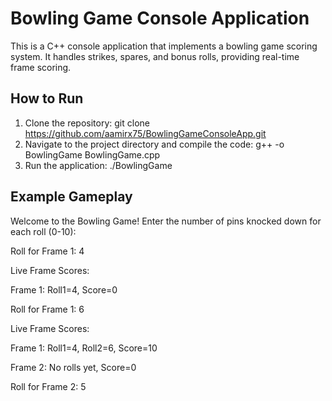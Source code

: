 # Bowling Game Console Application

This is a C++ console application that implements a bowling game scoring system. It handles strikes, spares, and bonus rolls, providing real-time frame scoring.

## How to Run
1. Clone the repository:
    git clone https://github.com/aamirx75/BowlingGameConsoleApp.git
3. Navigate to the project directory and compile the code:
    g++ -o BowlingGame BowlingGame.cpp
4. Run the application:
   ./BowlingGame
   
## Example Gameplay
Welcome to the Bowling Game!
Enter the number of pins knocked down for each roll (0-10):

Roll for Frame 1: 4

Live Frame Scores:

Frame 1: Roll1=4, Score=0

Roll for Frame 1: 6

Live Frame Scores:

Frame 1: Roll1=4, Roll2=6, Score=10

Frame 2: No rolls yet, Score=0

Roll for Frame 2: 5
